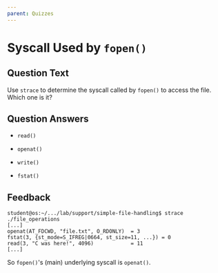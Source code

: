 ```yaml
---
parent: Quizzes
---
```


# Syscall Used by `fopen()`

<!-- markdownlint-disable-file MD004 -->

## Question Text

Use `strace` to determine the syscall called by `fopen()` to access the file.
Which one is it?

## Question Answers

- `read()`

+ `openat()`

- `write()`

- `fstat()`

## Feedback

```console
student@os:~/.../lab/support/simple-file-handling$ strace ./file_operations
[...]
openat(AT_FDCWD, "file.txt", O_RDONLY)  = 3
fstat(3, {st_mode=S_IFREG|0664, st_size=11, ...}) = 0
read(3, "C was here!", 4096)            = 11
[...]
```

So `fopen()`'s (main) underlying syscall is `openat()`.
